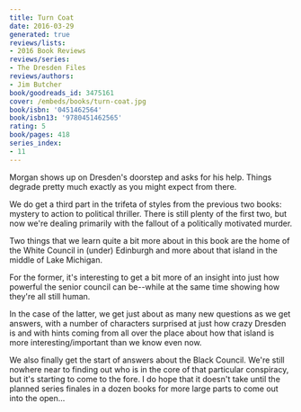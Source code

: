 ```yaml
---
title: Turn Coat
date: 2016-03-29
generated: true
reviews/lists:
- 2016 Book Reviews
reviews/series:
- The Dresden Files
reviews/authors:
- Jim Butcher
book/goodreads_id: 3475161
cover: /embeds/books/turn-coat.jpg
book/isbn: '0451462564'
book/isbn13: '9780451462565'
rating: 5
book/pages: 418
series_index:
- 11
---
```

Morgan shows up on Dresden's doorstep and asks for his help. Things degrade pretty much exactly as you might expect from there.  

We do get a third part in the trifeta of styles from the previous two books: mystery to action to political thriller. There is still plenty of the first two, but now we're dealing primarily with the fallout of a politically motivated murder.  

<!--more-->

Two things that we learn quite a bit more about in this book are the home of the White Council in (under) Edinburgh and more about that island in the middle of Lake Michigan.  

For the former, it's interesting to get a bit more of an insight into just how powerful the senior council can be--while at the same time showing how they're all still human.  

In the case of the latter, we get just about as many new questions as we get answers, with a number of characters surprised at just how crazy Dresden is and with hints coming from all over the place about how that island is more interesting/important than we know even now.  

We also finally get the start of answers about the Black Council. We're still nowhere near to finding out who is in the core of that particular conspiracy, but it's starting to come to the fore. I do hope that it doesn't take until the planned series finales in a dozen books for more large parts to come out into the open...